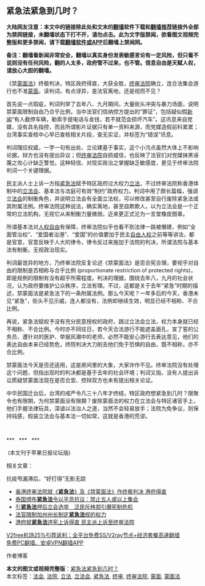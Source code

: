  <h2>紧急法紧急到几时？</h2> <p class="notice"><b>大陆网友注意：本文中的链接除此处和文末的<a href="https://github.com/bannedbook/fanqiang" >翻墙</a>软件下载和<a href="https://github.com/killgcd/justmysocks/blob/master/README.md">翻墙推荐</a>链接外全部为禁网链接，未翻墙状态下打不开，请勿点击。此为文字版禁闻，欲看图文视频完整版和更多禁闻，请下载<a href="https://github.com/bannedbook/fanqiang">翻墙软件或APP</a>后翻墙上禁闻网。</p><p>备注：翻墙看新闻非常安全，翻墙以真实身份发表敏感言论有一定风险，但只看不说则没有任何风险，翻的人太多，政府管不过来，也不管。信息自由是天赋人权，请放心大胆的翻墙。</b></p>  <div class="entry">  <p>《禁<a href="https://www.bannedbook.org/bnews/tag/%E8%92%99%E9%9D%A2%E6%B3%95/" class="st_tag internal_tag" rel="tag" title="标签 蒙面法 下的日志">蒙面法</a>》终极判决，特区政府得直，大获全胜，<a href="https://www.bannedbook.org/bnews/tag/%E7%BB%88%E5%AE%A1/" class="st_tag internal_tag" rel="tag" title="标签 终审 下的日志">终审</a><a href="https://www.bannedbook.org/bnews/tag/%e6%b3%95%e9%99%a2/" class="st_tag internal_tag" rel="tag" title="标签 法院 下的日志">法院</a>确立，连合法集会游行也不准<a href="https://www.bannedbook.org/bnews/tag/%E8%92%99%E9%9D%A2/" class="st_tag internal_tag" rel="tag" title="标签 蒙面 下的日志">蒙面</a>。读判词，有点讶异，是法官离地，还是视而不见？</p> <p>首先说一点瑕疵，判词列举了去年八、九月期间，大量街头冲突与暴力场面，说明禁蒙面限制自由乃合乎比例，当中法官们信纳控方提出的“罪证”，包括疑似假<span class='wp_keywordlink_affiliate'><a href="https://www.bannedbook.org/" title="新闻">新闻</a></span>“有人截停车辆，勒索手提电话与金钱，若不就范会损坏汽车”。这讯息来自党媒，没有具名指控，而且所谓影片证据只有单一资料来源，而党媒造假前科累累；台湾事实查核中心早已查核相关片段，查无实证，并标签为“错误”讯息。</p> <p>判词理应权威，一字一句有出处、立论建基于事实，这个小污点虽然大体上不影响论据，辩方也没有提出异议；但<a href="https://www.bannedbook.org/bnews/tag/%E7%BB%88%E5%AE%A1%E6%B3%95%E9%99%A2/" class="st_tag internal_tag" rel="tag" title="标签 终审法院 下的日志">终审法院</a>自损威信，也反映了法官们对党媒抹黑诬蔑之攻心计缺乏警觉。这种轻信、对现实政治之掌握缺乏敏感度，更见于终审法院判词一个关键理据。</p>  <p>民主派人士上诉一方指<a href="https://www.bannedbook.org/bnews/tag/%E7%B4%A7%E6%80%A5%E6%B3%95/" class="st_tag internal_tag" rel="tag" title="标签 紧急法 下的日志">紧急法</a>赋予特区政府过大权力<a href="https://www.bannedbook.org/bnews/tag/%E7%AB%8B%E6%B3%95/" class="st_tag internal_tag" rel="tag" title="标签 立法 下的日志">立法</a>，不过终审法院称香港体制中的<a href="https://www.bannedbook.org/bnews/tag/%e7%ab%8b%e6%b3%95%e4%bc%9a/" class="st_tag internal_tag" rel="tag" title="标签 立法会 下的日志">立法会</a>、基本法与法庭可有效“制约”政府权力。判词中用了颇长篇幅，强调立<a href="https://www.bannedbook.org/bnews/tag/%E6%B3%95%E4%BC%9A/" class="st_tag internal_tag" rel="tag" title="标签 法会 下的日志">法会</a>的制衡角色，并说明立法会有全面立法权，可以修改甚至自行废除紧急法或其附属法例。终审法院这种说法，确实离地，甚至自欺欺人，以为立法会是一个正常的立法机构，无视它从来制衡力量微弱，近来更正式沦为一言堂橡皮图章。</p> <p>所谓基本法对<span class='wp_keywordlink'><a href="https://www.bannedbook.org/forum19/" title="自由中国人权论坛" target="_blank">人权自由</a></span>有保障，终审法院似乎也看不到法律一路被僭建，例如“全面管治权”、“爱国者治港”、“爱国”的价值要加于民主<span class='wp_keywordlink'><a href="https://www.bannedbook.org/forum19/" title="自由中国人权论坛" target="_blank">自由人权</a></span>之前等等讲法，都是官意，官意反映于人大的律令，律令反过来施加于法院的判决，所谓法院与基本法有制衡，无视政治现实。</p> <p>判词最诡异的地方，乃终审法院反复论述《禁蒙面法》是否合宪合理，要视乎对自由的限制是否相称与合乎比例 (proportionate restriction of protected rights)，即是规例的限制有没有超乎所需程度。判决的理据，围绕去年八，九月的社会状况，认为政府要维护公众秩序，立法有理。不过，这都是关于去年“紧急”时期的描述，禁蒙面法是紧急法下的一条附属法例。那么今天呢？一年多后的今天，香港未见“紧急”，街头不见示威，连人都没有，法例却继续生效，明显已经不相称、不合比例。</p>  <p>再说，紧急法赋权予没有充分民意授权的政府，跳过立法会立法，权力本身就已经不相称、不合比例。今时亦不同往日，若今天合法游行不能遮盖面孔，宣了誓的公务员、遭针对的医护、举报风潮中的老师，必然不能安心游行去表达意见，他们的表达自由本来已经势危，终院判决大刀削去他们免于恐惧的自由，既不相称，亦不合比例。</p> <p>禁蒙面法今天是否还适用，这是房间里的大象，大家诈作不见。终审法院没有处理这个问题，但指出现时的判决都是基于去年的社会环境；判词又指，没有人提出诉讼质疑禁蒙面法现在是否合宜、控辩双方也未有提出相关论证。</p> <p>中华民国迁台后，台湾的戒严令凡三十八年才终结，特区政府想紧急到几时？限聚令也有限期，为何禁蒙面没有限期？废除蒙面法的权力在立法会与特区诸官手上，他们手握法律玩具，深谙以法治人之道，当然不会轻易放手；法院为免争议，则保持钝感，假装立法会与基本法一切如常，这就是香港的荒谬。</p>  <p> </p> <p>***   ***   ***</p> <p> (本文刊于苹果日报论坛版)</p>  <p>相关文章：</p> <p>抗疫甩漏滞后，“好打得”无影无踪</p> <ul class='op-related-articles' title='相关阅读'> <li><a href='https://www.bannedbook.org/bnews/headline/20201221/1452355.html' target='_blank'>香港终审法院就《<b>紧急法</b>》及《禁蒙面法》作终极判决 港府得直</a></li> <li><a href='https://www.bannedbook.org/bnews/baitai/20201015/1414071.html' target='_blank'>泰国颁布<b>紧急法</b>令以平息抗议：禁止五人或以上集会</a></li> <li><a href='https://www.bannedbook.org/bnews/headline/20200731/1372765.html' target='_blank'>引<b>紧急法</b>押后立会选举　泛民斥林郑引爆宪制危机  </a></li> <li><a href='https://www.bannedbook.org/bnews/worldnews/usa/20200616/1345464.html' target='_blank'>法官限制加州州长制定<b>紧急法</b>规的权力</a></li> <li><a href='https://www.bannedbook.org/bnews/renquan/20200410/1309612.html' target='_blank'>港府就<b>紧急法</b>违宪上诉得直 民主派上诉至终审法院</a></li> </ul> <p class="texttj"> <a href="https://github.com/bannedbook/fanqiang/wiki/V2ray%E6%9C%BA%E5%9C%BA" target="_blank">V2free机场25%引荐返利：全平台免费SS/V2ray节点+经济套餐高速翻墙</a><br/> <a href="https://github.com/bannedbook/fanqiang/wiki/%E7%A6%81%E9%97%BB%E7%BD%91%E5%AE%89%E5%8D%93%E7%BF%BB%E5%A2%99%E6%96%B0%E9%97%BBAPP" target="_blank">免费PC翻墙、安卓VPN翻墙APP</a></p><p>作者博客</p><a name='sharetosocial'></a>       <div><b>本文的图文或视频完整版</b>：<a href='https://www.bannedbook.org/bnews/comments/20201229/1456672.html'>紧急法紧急到几时？</a></div>  </div><!--END ENTRY--> <div class="postfooter"> <div>本文标签：<a href="https://www.bannedbook.org/bnews/tag/%E6%B3%95%E4%BC%9A/" rel="tag">法会</a>, <a href="https://www.bannedbook.org/bnews/tag/%e6%b3%95%e9%99%a2/" rel="tag">法院</a>, <a href="https://www.bannedbook.org/bnews/tag/%E7%AB%8B%E6%B3%95/" rel="tag">立法</a>, <a href="https://www.bannedbook.org/bnews/tag/%e7%ab%8b%e6%b3%95%e4%bc%9a/" rel="tag">立法会</a>, <a href="https://www.bannedbook.org/bnews/tag/%E7%B4%A7%E6%80%A5%E6%B3%95/" rel="tag">紧急法</a>, <a href="https://www.bannedbook.org/bnews/tag/%E7%BB%88%E5%AE%A1/" rel="tag">终审</a>, <a href="https://www.bannedbook.org/bnews/tag/%E7%BB%88%E5%AE%A1%E6%B3%95%E9%99%A2/" rel="tag">终审法院</a>, <a href="https://www.bannedbook.org/bnews/tag/%E8%92%99%E9%9D%A2/" rel="tag">蒙面</a>, <a href="https://www.bannedbook.org/bnews/tag/%E8%92%99%E9%9D%A2%E6%B3%95/" rel="tag">蒙面法</a></div>  </div><!--END POSTFOOTER--> 